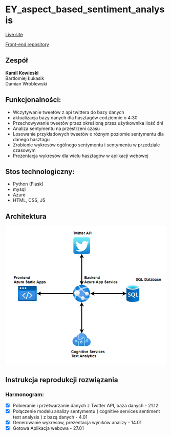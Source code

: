 # EY_aspect_based_sentiment_analysis

[Live site](https://mango-sea-00caa9c03.azurestaticapps.net)

[Front-end repository](https://github.com/damaneks/sentimentAnalysis)

## Zespół
**Kamil Kowieski**  
Bartłomiej Łukasik  
Damian Wróblewski  

## Funkcjonalności:
- Wczytywanie tweetów z api twittera do bazy danych 
- aktualizacja bazy danych dla hasztagów codziennie o 4:30  
- Przechowywanie tweetów przez określoną przez użytkownika ilość dni  
- Analiza sentymentu na przestrzeni czasu   
- Losowanie przykładowych tweetów o różnym poziomie sentymentu dla danego hasztagu  
- Zrobienie wykresów ogólnego sentymentu i sentymentu w przedziale czasowym  
- Prezentacja wykresów dla wielu hasztagów w aplikacji webowej  

## Stos technologiczny:
- Python (Flask)  
- mysql  
- Azure  
- HTML, CSS, JS

## Architektura
![Diagram architektury](Diagram_architektury.png)

## Instrukcja reprodukcji rozwiązania

### Harmonogram:
- [x]	Pobieranie i przetwarzanie danych z Twitter API, baza danych - 21.12  
- [x]	Połączenie modelu analizy sentymentu ( cognitive services sentiment text analysis ) z bazą danych - 4.01  
- [x]	Generowanie wykresów, prezentacja wyników analizy - 14.01  
- [x]	Gotowa Aplikacja webowa  - 27.01  
